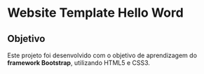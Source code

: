 # Website Template Hello Word

## Objetivo

Este projeto foi desenvolvido com o objetivo de aprendizagem do **framework Bootstrap**, utilizando HTML5 e CSS3.